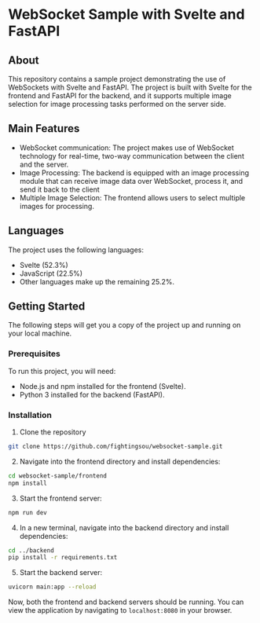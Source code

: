 # WebSocket Sample with Svelte and FastAPI

## About

This repository contains a sample project demonstrating the use of WebSockets with Svelte and FastAPI. The project is built with Svelte for the frontend and FastAPI for the backend, and it supports multiple image selection for image processing tasks performed on the server side.

## Main Features

- WebSocket communication: The project makes use of WebSocket technology for real-time, two-way communication between the client and the server.
- Image Processing: The backend is equipped with an image processing module that can receive image data over WebSocket, process it, and send it back to the client
- Multiple Image Selection: The frontend allows users to select multiple images for processing.

## Languages

The project uses the following languages:

- Svelte (52.3%)
- JavaScript (22.5%)
- Other languages make up the remaining 25.2%.

## Getting Started

The following steps will get you a copy of the project up and running on your local machine.

### Prerequisites

To run this project, you will need:

- Node.js and npm installed for the frontend (Svelte).
- Python 3 installed for the backend (FastAPI).

### Installation

1. Clone the repository
```bash
git clone https://github.com/fightingsou/websocket-sample.git
```
2. Navigate into the frontend directory and install dependencies:
```bash
cd websocket-sample/frontend
npm install
```
3. Start the frontend server:
```bash
npm run dev
```
4. In a new terminal, navigate into the backend directory and install dependencies:
```bash
cd ../backend
pip install -r requirements.txt
```
5. Start the backend server:
```bash
uvicorn main:app --reload
```

Now, both the frontend and backend servers should be running. You can view the application by navigating to `localhost:8080` in your browser.

